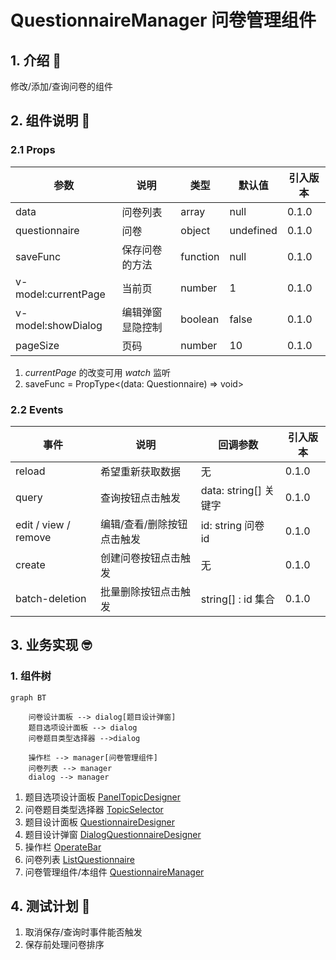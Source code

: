 # QuestionnaireManager 问卷管理组件

## 1. 介绍 🤔

修改/添加/查询问卷的组件

## 2. 组件说明 🥳

### 2.1 Props

| 参数                | 说明             | 类型     | 默认值    | 引入版本 |
| ------------------- | ---------------- | -------- | --------- | -------- |
| data                | 问卷列表         | array    | null      | 0.1.0    |
| questionnaire       | 问卷             | object   | undefined | 0.1.0    |
| saveFunc            | 保存问卷的方法   | function | null      | 0.1.0    |
| v-model:currentPage | 当前页           | number   | 1         | 0.1.0    |
| v-model:showDialog  | 编辑弹窗显隐控制 | boolean  | false     | 0.1.0    |
| pageSize            | 页码             | number   | 10        | 0.1.0    |

1. _currentPage_ 的改变可用 _watch_ 监听
2. saveFunc = PropType<(data: Questionnaire) => void>

### 2.2 Events

| 事件                 | 说明                       | 回调参数              | 引入版本 |
| -------------------- | -------------------------- | --------------------- | -------- |
| reload               | 希望重新获取数据           | 无                    | 0.1.0    |
| query                | 查询按钮点击触发           | data: string[] 关键字 | 0.1.0    |
| edit / view / remove | 编辑/查看/删除按钮点击触发 | id: string 问卷 id    | 0.1.0    |
| create               | 创建问卷按钮点击触发       | 无                    | 0.1.0    |
| batch-deletion       | 批量删除按钮点击触发       | string[] : id 集合    | 0.1.0    |

## 3. 业务实现 🤓

### 1. 组件树

```mermaid
graph BT

    问卷设计面板 --> dialog[题目设计弹窗]
    题目选项设计面板 --> dialog
    问卷题目类型选择器 -->dialog

    操作栏 --> manager[问卷管理组件]
    问卷列表 --> manager
    dialog --> manager

```

1. 题目选项设计面板 [PanelTopicDesigner](./PanelTopicDesigner/README.md)
2. 问卷题目类型选择器 [TopicSelector](./TopicSelector/README.md)
3. 题目设计面板 [QuestionnaireDesigner](./QuestionnaireDesigner/README.md)
4. 题目设计弹窗 [DialogQuestionnaireDesigner](./DialogQuestionnaireDesigner/README.md)
5. 操作栏 [OperateBar](./OperateBar/README.md)
6. 问卷列表 [ListQuestionnaire](./ListQuestionnaire/README.md)
7. 问卷管理组件/本组件 [QuestionnaireManager](./README.md)

## 4. 测试计划 👻

1. 取消保存/查询时事件能否触发
2. 保存前处理问卷排序
